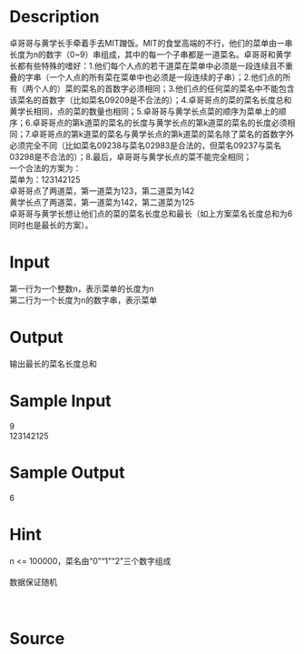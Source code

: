 
# Description

<div class="content"><div>卓哥哥与黄学长手牵着手去MIT蹭饭。MIT的食堂高端的不行，他们的菜单由一串长度为n的数字（0~9）串组成，其中的每一个子串都是一道菜名。卓哥哥和黄学长都有些特殊的嗜好：1.他们每个人点的若干道菜在菜单中必须是一段连续且不重叠的字串（一个人点的所有菜在菜单中也必须是一段连续的子串）；2.他们点的所有（两个人的）菜的菜名的首数字必须相同；3.他们点的任何菜的菜名中不能包含该菜名的首数字（比如菜名09209是不合法的）；4.卓哥哥点的菜的菜名长度总和黄学长相同，点的菜的数量也相同；5.卓哥哥与黄学长点菜的顺序为菜单上的顺序；6.卓哥哥点的第k道菜的菜名的长度与黄学长点的第k道菜的菜名的长度必须相同；7.卓哥哥点的第k道菜的菜名与黄学长点的第k道菜的菜名除了菜名的首数字外必须完全不同（比如菜名09238与菜名02983是合法的，但菜名09237与菜名03298是不合法的）；8.最后，卓哥哥与黄学长点的菜不能完全相同；</div>
<div>一个合法的方案为： </div>
<div>菜单为：123142125</div>
<div>卓哥哥点了两道菜，第一道菜为123，第二道菜为142</div>
<div>黄学长点了两道菜，第一道菜为142，第二道菜为125</div>
<div>卓哥哥与黄学长想让他们点的菜的菜名长度总和最长（如上方案菜名长度总和为6同时也是最长的方案）。</div>
<p></p></div>

# Input

<div class="content"><div>第一行为一个整数n，表示菜单的长度为n</div>
<div>第二行为一个长度为n的数字串，表示菜单</div>
<p></p></div>

# Output

<div class="content"><div>输出最长的菜名长度总和</div>
<p></p></div>

# Sample Input

<div class="content"><span class="sampledata">9<br/>
123142125</span></div>

# Sample Output

<div class="content"><span class="sampledata">6</span></div>

# Hint

<div class="content"><p></p><div>n &lt;= 100000，菜名由“0”“1”“2”三个数字组成</div><br/>
<div>数据保证随机</div><br/>
<div></div><br/>
<p></p><p></p></div>

# Source

<div class="content"><p><a href="problemset.php?search="></a></p></div>

